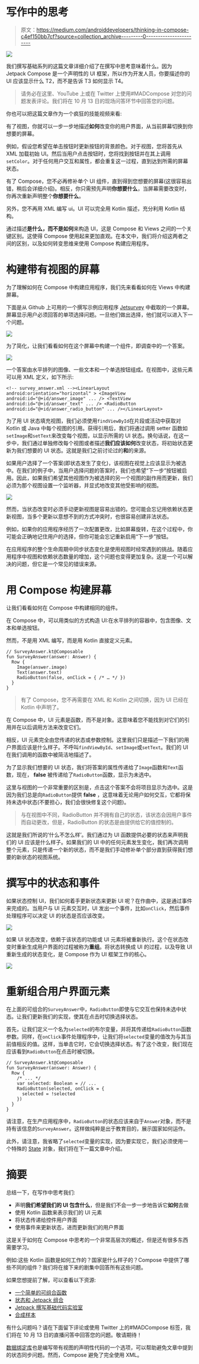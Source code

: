# 写作中的思考

> 原文：<https://medium.com/androiddevelopers/thinking-in-compose-c4ef150bb7cf?source=collection_archive---------0----------------------->

![](img/041053fb8512a9ec47c0393a13bd6ca1.png)

我们撰写基础系列的这篇文章详细介绍了在撰写中思考意味着什么。因为 Jetpack Compose 是一个声明性的 UI 框架，所以作为开发人员，你要描述你的 UI 应该显示什么 T2，而不是告诉 T3 如何显示 T4。

> 请务必在这里、YouTube 上或在 Twitter 上使用#MADCompose 对您的问题发表评论。我们将在 10 月 13 日的现场问答环节中回答您的问题。

你也可以把这篇文章作为一个疯狂的技能视频来看:

有了视图，你就可以一步一步地描述**如何**改变你的用户界面，从当前屏幕切换到你想要的屏幕。

例如，假设您希望在单击按钮时更新按钮的背景颜色。对于视图，您将首先从 XML 加载初始 UI。然后当用户点击按钮时，您将找到按钮并在其上调用`setColor`。对于任何用户交互和属性，都会重复这一过程，直到达到所需的屏幕状态。

有了 Compose，您不必再修补单个 UI 组件，直到得到您想要的屏幕(这很容易出错，稍后会详细介绍)。相反，你只需预先声明**你想要什么**，当屏幕需要改变时，你再次重新声明整个**你想要什么**。

另外，您不再用 XML 编写 ui。UI 可以完全用 Kotlin 描述，充分利用 Kotlin 结构。

通过描述**是什么，**而不是**如何**来构造 UI，这是 Compose 和 Views 之间的一个关键区别。这使得 Compose 使用起来更加直观。在本文中，我们将介绍这两者之间的区别，以及如何转变思维来使用 Compose 构建应用程序。

# 构建带有视图的屏幕

为了理解如何在 Compose 中构建应用程序，我们先来看看如何在 Views 中构建屏幕。

下面是从 Github 上可用的一个撰写示例应用程序 [Jetsurvey](https://github.com/android/compose-samples) 中截取的一个屏幕。屏幕显示用户必须回答的单项选择问题。一旦他们做出选择，他们就可以进入下一个问题。

![](img/bff620912ceb55b668b82f2fc497a2a2.png)

为了简化，让我们看看如何在这个屏幕中构建一个组件，即调查中的一个答案。

![](img/ca39cdcc5ec7c9ec5788879c769680ec.png)

一个答案由水平排列的图像、一些文本和一个单选按钮组成。在视图中，这些元素可以用 XML 定义，如下所示:

```
<!-- survey_answer.xml --><LinearLayout android:orientation="horizontal" > <ImageView android:id="@+id/answer_image" ... /> <TextView android:id="@+id/answer_text" ... /> <RadioButton android:id="@+id/answer_radio_button" ... /></LinearLayout>
```

为了用 UI 状态填充视图，我们必须使用`findViewById`在片段或活动中获取对 Kotlin 或 Java 中每个视图的引用。获得引用后，我们将通过调用 setter 函数如`setImage`和`setText`来改变每个视图，以显示所需的 UI 状态。换句话说，在这一步中，我们通过单独修改每个视图或者描述**我们应该如何**改变状态，将初始状态更新为我们想要的 UI 状态。这就是我们之前讨论过的**和**的来源。

如果用户选择了一个答案(即状态发生了变化)，该视图在视觉上应该显示为被选中。在我们的例子中，当用户选择问题的答案时，我们也希望“下一步”按钮被启用。因此，如果我们希望其他视图作为被选择的另一个视图的副作用而更新，我们必须为那个视图设置一个监听器，并显式地改变其他受影响的视图。

![](img/c250a13ceb5b1857e08fa381512ebf8f.png)

然而，当状态改变时必须手动更新视图是容易出错的。您可能会忘记用依赖状态更新视图，当多个更新以意想不到的方式冲突时，也很容易创建非法状态。

例如，如果你的应用程序经历了一次配置更改，比如屏幕旋转，在这个过程中，你可能会正确地记住用户的选择，但你可能会忘记重新启用“下一步”按钮。

在应用程序的整个生命周期中同步状态变化是使用视图时经常遇到的挑战。随着应用程序中视图和依赖状态数量的增加，这个问题也变得更加复杂。这是一个可以解决的问题，但它是一个常见的错误来源。

# 用 Compose 构建屏幕

让我们看看如何在 Compose 中构建相同的组件。

在 Compose 中，可以用类似的方式构造 UI:在水平排列的容器中，包含图像、文本和单选按钮。

然而，不是用 XML 编写，而是用 Kotlin 直接定义元素。

```
// SurveyAnswer.kt@Composable
fun SurveyAnswer(answer: Answer) {
  Row {
    Image(answer.image)
    Text(answer.text)
    RadioButton(false, onClick = { /* … */ })
  }
}
```

> 有了 Compose，您不再需要在 XML 和 Kotlin 之间切换，因为 UI 已经在 Kotlin 中声明了。

在 Compose 中，UI 元素是函数，而不是对象。这意味着您不能找到对它们的引用并在以后调用方法来改变它们。

相反，UI 元素完全由您传递的状态或参数控制。这里我们只是描述一下我们的用户界面应该是什么样子。不呼叫`findViewById`、`setImage`或`setText`。我们的 UI 在我们调用的函数中被简洁地描述了。

为了显示我们想要的 UI 状态，我们将答案的属性传递给了`Image`函数和`Text`函数，现在， **false** 被传递给了`RadioButton`函数，显示为未选中。

这里与视图的一个非常重要的区别是，点击这个答案不会将项目显示为选中。这是因为我们总是向`RadioButton`提供 **false** ，这意味着无论用户如何交互，它都将保持未选中状态(不要担心，我们会很快修复这个问题)。

> 与在视图中不同，RadioButton 并不拥有自己的状态，该状态会因用户事件而自动更改，但是，RadioButton 的状态是由提供给它的值控制的。

这就是我们所说的‘什么不怎么样’。我们通过为 UI 函数提供必要的状态来声明我们的 UI 应该是什么样子。如果我们的 UI 中的任何元素发生变化，我们再次调用整个元素，只是传递一个新的状态，而不是我们手动修补单个部分直到获得我们想要的新状态的视图系统。

# 撰写中的状态和事件

如果状态控制 UI，我们如何着手更新状态来更新 UI 呢？在作曲中，这是通过事件来完成的。当用户与 UI 元素交互时，UI 发出一个事件，比如`onClick`，然后事件处理程序可以决定 UI 的状态是否应该改变。

![](img/97b42201434dd88b05c04e92b00275c9.png)

如果 UI 状态改变，依赖于该状态的功能或 UI 元素将被重新执行。这个在状态改变时重新生成用户界面的过程被称为**重组**。将状态转换成 UI 的过程，以及导致 UI 重新生成的状态变化，是 Compose 作为 UI 框架工作的核心。

![](img/caa84e8408b25d4a9e74b42ecdd96367.png)

# 重新组合用户界面元素

在上面的可组合的`SurveyAnswer`中，`RadioButton`即使与它交互也保持未选中状态。让我们更新我们的实现，使其在点击时切换选择状态。

首先，让我们定义一个名为`selected`的布尔变量，并将其传递给`RadioButton`函数参数。同样，在`onClick`事件处理程序中，让我们将`selected`变量的值改为与其当前值相反的值。这样，当单击它时，它会切换选择状态。有了这个改变，我们现在应该看到`RadioButton`在点击时被切换。

```
// SurveyAnswer.kt@Composable
fun SurveyAnswer(answer: Answer) {
  Row {
    /* ... */
    var selected: Boolean = // ...
    RadioButton(selected, onClick = {
      selected = !selected
    })
  }
}
```

请注意，在生产应用程序中，`RadioButton`的状态应该来自于`Answer`对象，而不是持有该信息的`SurveyAnswer`。这样做纯粹是出于教育目的，展示国家如何运作。

此外，请注意，我省略了`selected`变量的实现，因为要实现它，我们必须使用一个特殊的 [State](https://developer.android.com/jetpack/compose/state) 对象，我们将在下一篇文章中介绍。

# 摘要

总结一下，在写作中思考我们:

*   声明**我们希望我们的 UI 包含什么**，但是我们不会一步一步地告诉它**如何**去做
*   使用 Kotlin 函数来表示我们的 UI 元素
*   将状态传递给控件用户界面
*   使用事件来更新状态，进而更新我们的用户界面

这是关于如何在 Compose 中思考的一个非常高层次的概述，但是还有很多东西需要学习。

例如:这些 Kotlin 函数是如何工作的？国家是什么样子的？Compose 中提供了哪些不同的组件？我们将在接下来的剧集中回答所有这些问题。

如果您想提前了解，可以查看以下资源:

*   [一个简单的可组合函数](https://developer.android.com/jetpack/compose/mental-model#simple-example)
*   [状态和 Jetpack 组合](https://developer.android.com/jetpack/compose/state)
*   [Jetpack 撰写基础代码实验室](https://developer.android.com/codelabs/jetpack-compose-basics)
*   [合成样本](http://goo.gle/compose-samples)

有什么问题吗？请在下面留下评论或使用 Twitter 上的#MADCompose 标签，我们将在 10 月 13 日的直播问答中回答您的问题。敬请期待！

[数据绑定库](https://developer.android.com/topic/libraries/data-binding)也是编写带有视图的声明性代码的一个选项，可以帮助避免文章中提到的状态同步问题。然而，Compose 避免了完全使用 XML。